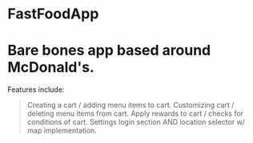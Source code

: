 # FastFoodApp
# Bare bones app based around McDonald's. 
Features include:
> Creating a cart / adding menu items to cart.
> Customizing cart / deleting menu items from cart.
> Apply rewards to cart / checks for conditions of cart.
> Settings login section AND location selector w/ map implementation.

